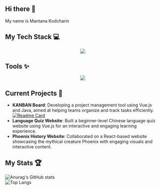 ## Hi there 👋
My name is Mantana Kodcharin

## My Tech Stack 💻
<p align="center">
    <a href="https://skillicons.dev">
      <img src="https://skillicons.dev/icons?i=html,css,js,java,vue,nodejs&perline=3"/>
    </a>
</p>

## Tools ✨
<p align="center">
    <a href="https://skillicons.dev">
      <img src="https://skillicons.dev/icons?i=vscode,idea,figma&theme=dark"/>
    </a>
</p>

## Current Projects 🚀
- **KANBAN Board**: Developing a project management tool using Vue.js and Java, aimed at helping teams organize and track tasks efficiently.
[![Readme Card](https://github-readme-stats.vercel.app/api/pin/?username=anuraghazra&repo=github-readme-stats)](https://github.com/anuraghazra/github-readme-stats)
- **Language Quiz Website**: Built a beginner-level Chinese language quiz website using Vue.js for an interactive and engaging learning experience.
- **Phoenix History Website**: Collaborated on a React-based website showcasing the mythical creature Phoenix with engaging visuals and interactive content.

## My Stats 🏆
![Anurag's GitHub stats](https://github-readme-stats.vercel.app/api?username=mantana-chp&show_icons=true&theme=dracula) <br>
![Top Langs](https://github-readme-stats.vercel.app/api/top-langs/?username=mantana-chp&layout=compact)
